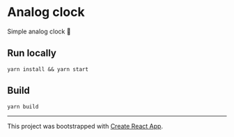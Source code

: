 # Analog clock

Simple analog clock 🤷

## Run locally

`yarn install && yarn start`

## Build

`yarn build`

___

This project was bootstrapped with [Create React App](https://github.com/facebook/create-react-app).
